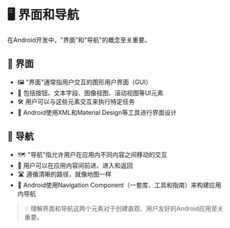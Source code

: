 # 🖥️ 界面和导航

在Android开发中，"界面"和"导航"的概念至关重要。

## 🎨 界面

- 🖼️ "界面"通常指用户交互的图形用户界面（GUI）
- 🔘 包括按钮、文本字段、图像视图、滚动视图等UI元素
- 🛠️ 用户可以与这些元素交互来执行特定任务
- 🔧 Android使用XML和Material Design等工具进行界面设计

## 🧭 导航

- 🗺️ "导航"指允许用户在应用内不同内容之间移动的交互
- 🔀 用户可以在应用内容间前进、进入和返回
- 🛣️ 遵循清晰的路径，就像地图一样
- 🧰 Android使用Navigation Component（一套库、工具和指南）来构建应用内导航

> 💡 理解界面和导航这两个元素对于创建直观、用户友好的Android应用至关重要。